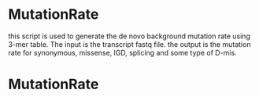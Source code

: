# MutationRate
this script is used to generate the de novo background mutation rate using 3-mer table.
The input is the transcript fastq file.
the output is the mutation rate for synonymous, missense, lGD, splicing and some type of D-mis.
# MutationRate
